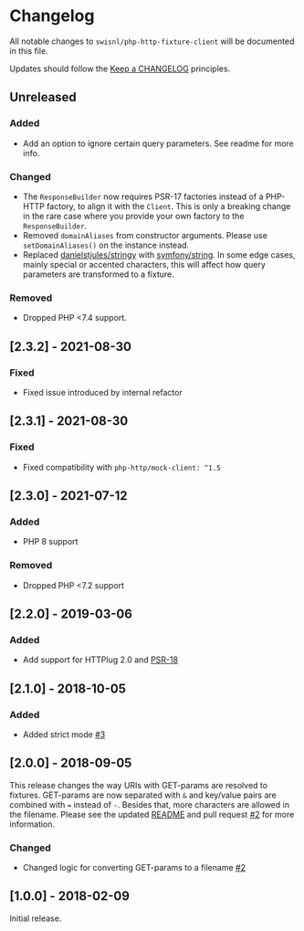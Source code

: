 # Changelog

All notable changes to `swisnl/php-http-fixture-client` will be documented in this file.

Updates should follow the [Keep a CHANGELOG](http://keepachangelog.com/) principles.

## Unreleased

### Added
- Add an option to ignore certain query parameters. See readme for more info.

### Changed
- The `ResponseBuilder` now requires PSR-17 factories instead of a PHP-HTTP factory, to align it with the `Client`. This is only a breaking change in the rare case where you provide your own factory to the `ResponseBuilder`.
- Removed `domainAliases` from constructor arguments. Please use `setDomainAliases()` on the instance instead.
- Replaced [danielstjules/stringy](https://packagist.org/packages/danielstjules/stringy) with [symfony/string](https://packagist.org/packages/symfony/string). In some edge cases, mainly special or accented characters, this will affect how query parameters are transformed to a fixture.

### Removed
- Dropped PHP <7.4 support.

## [2.3.2] - 2021-08-30

### Fixed
- Fixed issue introduced by internal refactor

## [2.3.1] - 2021-08-30

### Fixed
- Fixed compatibility with `php-http/mock-client: ^1.5`

## [2.3.0] - 2021-07-12

### Added
- PHP 8 support

### Removed
- Dropped PHP <7.2 support

## [2.2.0] - 2019-03-06

### Added
- Add support for HTTPlug 2.0 and [PSR-18](https://www.php-fig.org/psr/psr-18/)

## [2.1.0] - 2018-10-05

### Added
- Added strict mode [#3](https://github.com/swisnl/php-http-fixture-client/pull/3)

## [2.0.0] - 2018-09-05

This release changes the way URIs with GET-params are resolved to fixtures. GET-params are now separated with `&` and key/value pairs are combined with `=` instead of `-`. Besides that, more characters are allowed in the filename. Please see the updated [README](https://github.com/swisnl/php-http-fixture-client/blob/master/README.md) and pull request [#2](https://github.com/swisnl/php-http-fixture-client/pull/2) for more information.

### Changed
- Changed logic for converting GET-params to a filename [#2](https://github.com/swisnl/php-http-fixture-client/pull/2)

## [1.0.0] - 2018-02-09

Initial release.
